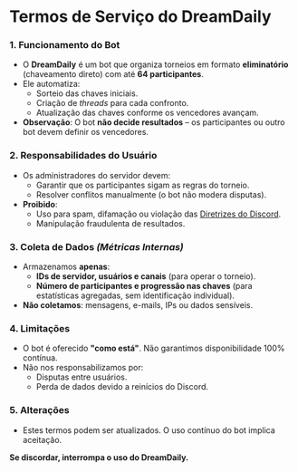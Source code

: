 # Termos de Serviço do DreamDaily  

### 1. Funcionamento do Bot  
- O **DreamDaily** é um bot que organiza torneios em formato **eliminatório** (chaveamento direto) com até **64 participantes**.  
- Ele automatiza:  
  - Sorteio das chaves iniciais.  
  - Criação de *threads* para cada confronto.  
  - Atualização das chaves conforme os vencedores avançam.  
- **Observação**: O bot **não decide resultados** – os participantes ou outro bot devem definir os vencedores.  

### 2. Responsabilidades do Usuário  
- Os administradores do servidor devem:  
  - Garantir que os participantes sigam as regras do torneio.  
  - Resolver conflitos manualmente (o bot não modera disputas).  
- **Proibido**:  
  - Uso para spam, difamação ou violação das [Diretrizes do Discord](https://discord.com/guidelines).  
  - Manipulação fraudulenta de resultados.  

### 3. Coleta de Dados *(Métricas Internas)*  
- Armazenamos **apenas**:  
  - **IDs de servidor, usuários e canais** (para operar o torneio).  
  - **Número de participantes e progressão nas chaves** (para estatísticas agregadas, sem identificação individual).  
- **Não coletamos**: mensagens, e-mails, IPs ou dados sensíveis.  

### 4. Limitações  
- O bot é oferecido **"como está"**. Não garantimos disponibilidade 100% contínua.  
- Não nos responsabilizamos por:  
  - Disputas entre usuários.  
  - Perda de dados devido a reinícios do Discord.  

### 5. Alterações  
- Estes termos podem ser atualizados. O uso contínuo do bot implica aceitação.  

**Se discordar, interrompa o uso do DreamDaily.**  
